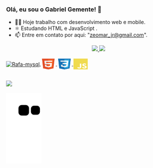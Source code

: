 ### Olá, eu sou o Gabriel Gemente! 👋

- 🧑‍💻 Hoje trabalho com desenvolvimento web e mobile.
- ⚛️ Estudando HTML e JavaScript .
- 📫 Entre em contato por aqui: "zeomar_jr@gmail.com".


<div align="center">
  <a href="https://github.com/gxmxntx">
  <img height="180em" src="https://github-readme-stats.vercel.app/api?username=gxmxntx&show_icons=true&theme=dark&include_all_commits=false&count_private=true"/>
  <img height="180em" src="https://github-readme-stats.vercel.app/api/top-langs/?username=gxmxntx&layout=compact&langs_count=7&theme=dark"/>
</div>
<div style="display: inline_block"><br>
  <img align="center" alt="Rafa-mysql" height="30" width="40" src="https://cdn.jsdelivr.net/gh/devicons/devicon/icons/mysql/mysql-original.svg">
  <img align="center" alt="Rafa-HTML" height="30" width="40" src="https://raw.githubusercontent.com/devicons/devicon/master/icons/html5/html5-original.svg">
  <img align="center" alt="Rafa-CSS" height="30" width="40" src="https://raw.githubusercontent.com/devicons/devicon/master/icons/css3/css3-original.svg">
  <img align="center" alt="Rafa-Js" height="30" width="40" src="https://raw.githubusercontent.com/devicons/devicon/master/icons/javascript/javascript-plain.svg">
  
</div>
  
  ##
 
<div> 

  <a href = "mailto:zeomar_jr@gmail.com"><img src="https://img.shields.io/badge/-Gmail-%23333?style=for-the-badge&logo=gmail&logoColor=white" target="_blank"></a>
  
 
  ![Snake animation](https://github.com/rafaballerini/rafaballerini/blob/output/github-contribution-grid-snake.svg)
 
</div>
